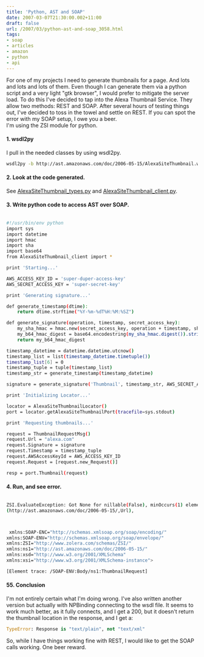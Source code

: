 ```yaml
---
title: 'Python, AST and SOAP'
date: 2007-03-07T21:30:00.002+11:00
draft: false
url: /2007/03/python-ast-and-soap_3058.html
tags: 
- soap
- articles
- amazon
- python
- api
---
```


For one of my projects I need to generate thumbnails for a page. And lots and lots and lots of them. Even though I can generate them via a python script and a very light "gtk browser", I would prefer to mitigate the server load. To do this I've decided to tap into the Alexa Thumbnail Service. They allow two methods: REST and SOAP. After several hours of testing things out, I've decided to toss in the towel and settle on REST. If you can spot the error with my SOAP setup, I owe you a beer.  
I'm using the ZSI module for python.  

#### 1. wsdl2py

  
I pull in the needed classes by using wsdl2py.  
```bash
wsdl2py -b http://ast.amazonaws.com/doc/2006-05-15/AlexaSiteThumbnail.wsdl
```  
  

#### 2. Look at the code generated.

  
See [AlexaSiteThumbnail_types.py](http://www.kelvinism.com/media/types.html) and [AlexaSiteThumbnail_client.py](http://www.kelvinism.com/media/client.html).  
  

#### 3. Write python code to access AST over SOAP.

  
  
```bash

#!/usr/bin/env python
import sys
import datetime
import hmac
import sha
import base64
from AlexaSiteThumbnail_client import *

print 'Starting...'

AWS_ACCESS_KEY_ID = 'super-duper-access-key'
AWS_SECRET_ACCESS_KEY = 'super-secret-key'

print 'Generating signature...'

def generate_timestamp(dtime):
    return dtime.strftime("%Y-%m-%dT%H:%M:%SZ")

def generate_signature(operation, timestamp, secret_access_key):
    my_sha_hmac = hmac.new(secret_access_key, operation + timestamp, sha)
    my_b64_hmac_digest = base64.encodestring(my_sha_hmac.digest()).strip()
    return my_b64_hmac_digest

timestamp_datetime = datetime.datetime.utcnow()
timestamp_list = list(timestamp_datetime.timetuple())
timestamp_list[6] = 0
timestamp_tuple = tuple(timestamp_list)
timestamp_str = generate_timestamp(timestamp_datetime)

signature = generate_signature('Thumbnail', timestamp_str, AWS_SECRET_ACCESS_KEY)

print 'Initializing Locator...'

locator = AlexaSiteThumbnailLocator()
port = locator.getAlexaSiteThumbnailPort(tracefile=sys.stdout)

print 'Requesting thumbnails...'

request = ThumbnailRequestMsg()
request.Url = "alexa.com"
request.Signature = signature
request.Timestamp = timestamp_tuple
request.AWSAccessKeyId = AWS_ACCESS_KEY_ID
request.Request = [request.new_Request()]

resp = port.Thumbnail(request)

```  
  
  
  

#### 4. Run, and see error.

  
```bash

ZSI.EvaluateException: Got None for nillable(False), minOccurs(1) element 
(http://ast.amazonaws.com/doc/2006-05-15/,Url), 



 xmlns:SOAP-ENC="http://schemas.xmlsoap.org/soap/encoding/" 
xmlns:SOAP-ENV="http://schemas.xmlsoap.org/soap/envelope/" 
xmlns:ZSI="http://www.zolera.com/schemas/ZSI/" 
xmlns:ns1="http://ast.amazonaws.com/doc/2006-05-15/" 
xmlns:xsd="http://www.w3.org/2001/XMLSchema" 
xmlns:xsi="http://www.w3.org/2001/XMLSchema-instance">

[Element trace: /SOAP-ENV:Body/ns1:ThumbnailRequest]
```  
  

#### 55. Conclusion

  
  
I'm not entirely certain what I'm doing wrong. I've also written another version but actually with NPBinding connecting to the wsdl file. It seems to work much better, as it fully connects, and I get a 200, but it doesn't return the thumbnail location in the response, and I get a:  
```python
TypeError: Response is "text/plain", not "text/xml"
```  
  
So, while I have things working fine with REST, I would like to get the SOAP calls working. One beer reward.